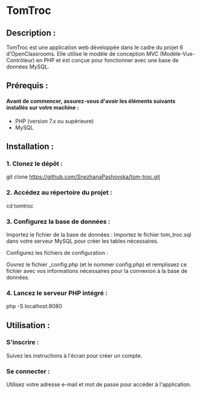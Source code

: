 # TomTroc

## Description :
TomTroc est une application web développée dans le cadre du projet 6 d'OpenClassrooms. Elle utilise le modèle de conception MVC (Modèle-Vue-Contrôleur) en PHP et est conçue pour fonctionner avec une base de données MySQL.


## Prérequis :
#### Avant de commencer, assurez-vous d'avoir les éléments suivants installés sur votre machine :

- PHP (version 7.x ou supérieure)
- MySQL


## Installation :

### 1. Clonez le dépôt :

git clone https://github.com/SnezhanaPashovska/tom-troc.git

### 2. Accédez au répertoire du projet :

cd tomtroc

### 3. Configurez la base de données :

Importez le fichier de la base de données : Importez le fichier tom_troc.sql dans votre serveur MySQL pour créer les tables nécessaires.

Configurez les fichiers de configuration :

Ouvrez le fichier _config.php (et le nommer config.php) et remplissez ce fichier avec vos informations nécessaires pour la connexion à la base de données. 

### 4. Lancez le serveur PHP intégré :

php -S localhost:8080 

## Utilisation :

### S'inscrire : 
Suivez les instructions à l'écran pour créer un compte.
### Se connecter : 
Utilisez votre adresse e-mail et mot de passe pour accéder à l'application.
